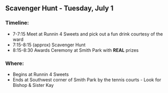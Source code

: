 ## Scavenger Hunt - Tuesday, July 1

### Timeline:
* 7-7:15 Meet at Runnin 4 Sweets and pick out a fun drink courtesy of the ward
* 7:15-8:15 (approx) Scavenger Hunt
* 8:15-8:30 Awards Ceremony at Smith Park with **REAL** prizes

### Where:
* Begins at Runnin 4 Sweets
* Ends at Southwest corner of Smith Park by the tennis courts - Look for Bishop & Sister Kay